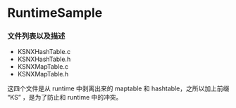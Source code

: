 # RuntimeSample


### 文件列表以及描述

- KSNXHashTable.c	
- KSNXHashTable.h	
- KSNXMapTable.c
- KSNXMapTable.h

这四个文件是从 runtime 中剥离出来的 maptable 和 hashtable，之所以加上前缀 “KS” ，是为了防止和 runtime 中的冲突。
